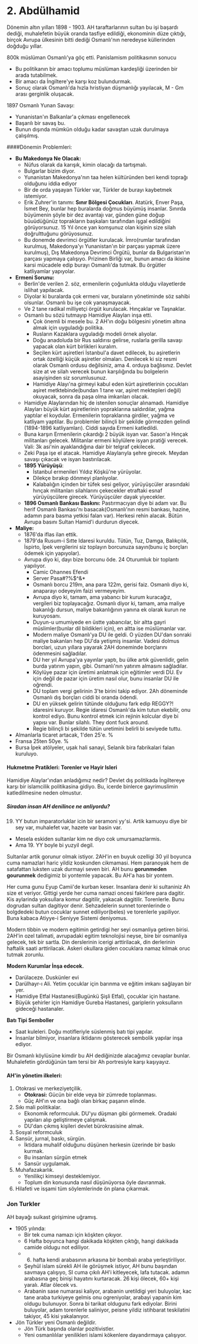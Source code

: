 # 2. Abdülhamid

Dönemin altın yılları 1898 - 1903. AH taraftarlarının sultan bu işi başardı dediği, muhalefetin büyük oranda tasfiye
edildiği, ekonominin düze çıktığı, birçok Avrupa ülkesinin bitti dediği Osmanlı'nın neredeyse küllerinden doğduğu yıllar.

800k müslüman Osmanlı'ya göç etti. Panislamism politikasının sonucu
- Bu politikanın bir amacı toplumu müslüman kardeşliği üzerinden bir arada tutabilmek.
- Bir amacı da İngiltere'ye karşı koz bulundurmak.
- Sonuç olarak Osmanlı'da hızla hristiyan düşmanlığı yayılacak, M - Gm arası gerginlik oluşacak.

1897 Osmanlı Yunan Savaşı:
- Yunanistan'ın Balkanlar'a çıkması engellenecek
- Başarılı bir savaş bu.
- Bunun dışında mümkün olduğu kadar savaştan uzak durulmaya çalışılmış.


####Dönemin Problemleri:

- **Bu Makedonya Ne Olacak:**
  - Nüfus olarak da karışık, kimin olacağı da tartışmalı.
  - Bulgarlar bizim diyor.
  - Yunanistan Makedonya'nın taa helen kültüründen beri kendi toprağı olduğunu iddia ediyor
  - Bir de orda yaşayan Türkler var, Türkler de burayı kaybetmek istemiyor.
  - Erik Zuhrer'in tanımı: **Sınır Bölgesi Çocukları**. Atatürk, Enver Paşa, İsmet Bey, bunlar hep buralarda doğmus büyümüş insanlar. Sınırda büyümenin şöyle bir dez avantajı var, günden güne doğup büuüdüğünüz toprakların başkaları tarafından işgal edildiğini görüyorsunuz. 15 Yıl önce yan komşunuz olan kişinin size silah doğrulttuğunu görüyosunuz.
  - Bu donemde devrimci örgütler kurulacak. İmro(rumlar tarafından kurulmuş, Makedonya'yı Yunanistan'ın bir parçası yapmak üzere kurulmuş), Dış Makedonya Devrimci Örgütü, bunlar da Bulgaristan'ın parçası yapmaya çalışıyo. Prizinen Birliği var, bunun amacı da ikisine karsi mücadele edip burayı Osmanlı'da tutmak. Bu örgütler katliyamlar yapıyolar.
- **Ermeni Sorunu:**
  - Berlin'de verilen 2. söz, ermenilerin çoğunlukta olduğu vilayetlerde islihat yapılacak.
  - Diyolar ki buralarda çok ermeni var, buraların yönetiminde söz sahibi olsunlar. Osmanlı bu işe cok yanaşmayacak.
  - Ve 2 tane radikal milliyetçi örgüt kurulacak. Hınçaklar ve Taşnaklar.
  - Osmanlı bu sözü tutmayıp Hamidiye Alayları inşa etti.
    * Çok önemli bi mesele bu. 2 AH'ın doğu bölgesini yönetim altına almak için uyguladığı politika.
    * Rusların Kazaklara uyguladığı modeli örnek alıyolar.
    * Doğu anadoluda bir Rus saldırısı gelirse, ruslarla gerilla savaşı yapacak olan kürt birlikleri kuralım.
    * Seçilen kürt aşiretleri İstanbul'a davet edilecek, bu aşiretlerin ortak özelliği küçük aşiretler olmaları. Denilecek ki siz resmi olarak Osmanlı ordusu değilsiniz, ama 4. orduya bağlısınız. Devlet size at ve silah verecek bunun karşılığında bu bolgelerin asayişinden siz sorumlusunuz.
    * Hamidiye Alayı'na girmeyi kabul eden kürt aşiretlerinin çocukları aşiret metktebinde(bundan 1 tane var, aşiret mektepleri değil) okuyacak, sonra da paşa olma imkanları olacak.
  - Hamidiye Alaylarından hiç de istenilen sonuçlar alınamadı. Hamidiye Alayları büyük kürt aşiretlerinin yopraklarına saldırdılar, yağma yaptılar el koydular. Ermenilerin topraklarına girdiler, yağma ve katliyam yaptilar. Bu problemler bilinçli bir şekilde görmezden gelindi (1894-1896 katliyamları). Ciddi sayıda Ermeni katledildi.
  - Buna karşın Ermenilerin çıkardığı 2 büyük isyan var. Sason'a Hınçak militanları gelecek. Militanlar ermeni köylülere isyan pratiği verecek. Vali: 3k asi'nin ayaklandığına dair bir telgraf çekilecek.
  - Zeki Paşa işe el atacak. Hamidiye Alaylarıyla şehre girecek. Meydan savaşı çıkacak ve isyan bastırılacak.
  - **1895 Yürüyüşü**:
    - İstanbul ermenileri Yıldız Köşkü'ne yürüyolar.
    - Dilekçe bırakıp dönmeyi planlıyolar.
    - Kalabalığın içinden bir tüfek sesi geliyor, yürüyüşcüler arasındaki hınçak militanları silahlarını çekecekler etraftaki esnaf yürüyüşcülere girecek. Yürüyüşcüler dayak yiyecekler.
  - **1896 Osmanlı Bankası Baskını:** Pastırmacıyan diye bi adam var. Bu herif Osmanlı Bankası'nı basacak(Osmanlı'nın resmi bankası, hazine, adamın para basma yetkisi falan var). Herkesi rehin alacak. Bütün Avrupa basını Sultan Hamid'i durdurun diyecek.
- **Maliye:**
  - 1876'da iflas ilan ettik.
  - 1879'da Rusum-i Sıtte Idaresi kuruldu. Tütün, Tuz, Damga, Balıkçılık, İspirto, İpek vergilerini siz toplayın borcunuza sayın(bunu iç borçları ödemek için yapıyolar).
  - Avrupa diyo ki, dayı bize borcunu öde. 24 Oturumluk bir toplantı yapılıyor.
    - Camic Ohannes Efendi
    - Server Pasa#?%$^&*
    - Osmanlı borcu 219m, ana para 122m, gerisi faiz. Osmanlı diyo ki, anaparayı odeyeyim faizi vermeyeyim.
    - Avrupa diyo ki, tamam, ama yabancı bir kurum kuracağız, vergileri biz toplayacağız. Osmanlı diyor ki, tamam, ama maliye bakanlığı dursun, maliye bakanlığının yanına ek olarak kurun ne kuruyosanı.
    - Duyun-u umumiyede en üstte yabancılar, bir altta gayri müslimler(bunlar dil bildikleri için), en altta ise müslümanlar var.
    - Modern maliye Osmanlı'ya DU ile geldi. O yüzden DU'dan sonraki maliye bakanları hep DU'da yetişmiş insanlar. Vadesi dolmus borclari, uzun yıllara yayarak 2AH doneminde borçlarını ödenmesini sağladılar.
    - DU her yıl Avrupa'ya yayınlar yaptı, bu ülke artık güvenlidir, gelin burda yatırım yapın, gibi. Osmanlı'nın yatırım almasını sağladılar.
    - Köylüye pazar için üretimi anlatmak için eğitimler verdi DU. Ev için değil de pazar için üretim nasıl olur, bunu insanlar DU ile oğrendi.
    - DU toplam vergi gelirinin 3'te birini takip ediyor. 2Ah döneminde Osmanlı dış borçları ciddi bi oranda ödendi.
    - DU en yüksek gelirin tütünde olduğunu fark edip REGGY?! idaresini kuruyor. Regie idaresi Osmanlı'da kim tutun ekebilir, onu kontrol ediyo. Bunu kontrol etmek icin rejinin kolcular diye bi yapısı var. Bunlar silahlı. They dont fuck around.
    - Regie bilinçli bi şekilde tütün uretimini belirli bi seviyede tuttu.
- Almanlarla ticaret artacak, 1'den 25'e. %
- Fransa 25ten 50ye. %
- Bursa İpek atölyeler, uşak hali sanayi, Selanik bira fabrikalari falan kuruluyo.

#### Hukmetme Pratikleri: Torenler ve Hayir Isleri

Hamidiye Alaylar'ından anladığımız nedir?
Devlet dış politikada İngiltereye karşı bir islamcilik politikasina gidiyo. Bu, icerde binlerce gayrimuslimin katledilmesine neden olmustur.

##### Siradan insan AH denilince ne anliyordu?
19.  YY butun imparatorluklar icin bir seramoni yy'si. Artik kamuoyu diye bir sey var, muhalefet var, hazete var basin var.
- Mesela eskiden sultanlar kim ne diyo cok umursamazlarmis.
- Ama 19. YY boyle bi yuzyil degil.

Sultanlar artik gorunur olmak istiyor. 2AH'in en buyuk ozelligi 30 yil boyunca cuma namazlari haric yildiz koskunden cikmamasi. Hem paranoyak hem de satafattan luksten uzak durmayi seven biri. AH bunu **gorunmeden gourunmek** dedigimiz bi yontemle yapacak. Bu AH'a has bir yontem.

Her cuma gunu Eyup Camii'de kurban keser. Insanlara denir ki sultaniniz Ah size et veriyor. Gittigi yerde her cuma namazi oncesi fakirlere para dagitir. Kis aylarinda yoksullara komur dagitilir, yakacak dagitilir. Torenlerle. Bunu dogrudan sultan dagitiyor denir. Sehzadelerin sunnet torenlerinde o bolgdedeki butun cocuklar sunnet ediliyor(beles) ve torenlerle yapiliyor. Buna kabaca Atiyye-i Seniyye Sistemi deniyomus.

Modern tibbin ve modern egitimin getirdigi her seyi osmanliya getiren birisi. 2AH'in ozel talimati, avrupadaki egitim teknolojisi neyse, bire bir osmanliya gelecek, tek bir sartla. Din derslerinin icerigi arttirilacak, din derlerinin haftalik saati arttirilacak. Askeri okullara giden cocuklara namaz kilmak oruc tutmak zorunlu.


**Modern Kurumlar İnşa edecek.**
- Darülaceze. Duskünler evi
- Darülhayr-ı Ali. Yetim çocuklar için barınma ve eğitim imkanı sağlayan bir yer.
- Hamidiye Etfal Hastanesi(Bugünkü Şişli Etfal), çocuklar için hastane.
- Büyük şehirler için Hamidiye Gureba Hastanesi, gariplerin yoksulların gideceği hastanaler.

**Batı Tipi Semboller**
- Saat kuleleri. Doğu motifleriyle süslenmiş batı tipi yapılar.
- İnsanlar bilmiyor, insanlara iktidarını gösterecek sembolik yapılar inşa ediyor.

Bir Osmanlı köylüsüne kimdir bu AH dediğinizde alacağımız cevaplar bunlar. Muhalefetin gördüğünün tam tersi bir Ah portresiyle karşı kaşıyayız.

#### AH'in yönetim ilkeleri:
1. Otokrasi ve merkeziyetçilik.
   - **Otokrasi:** Gücün bir elde veya bir zümrede toplanması.
   - Güç AH'ın ve ona bağlı olan birkaç paşanın elinde.
2. Sıkı mali politikalar.
   - Ekonomik reformculuk. DU'yu düşman gibi görmemek. Oradaki yapıları alıp geliştirmeye çalışmak.
   - DU'dan çıkmış kişileri devlet bürokrasisine almak.
3. Sosyal reformculuk
4. Sansür, jurnal, baskı, sürgün.
   - İktidara muhalif olduğunu düşünen herkesin üzerinde bir baskı kurmak.
   - Bu insanları sürgün etmek
   - Sansür uygulamak.
5. Muhafazakarlık.
   - Yenilikçi kimseyi desteklemiyor.
   - Toplum din konusunda nasıl düşünüyorsa öyle davranmak.
6. Hilafeti ve isşami tüm söylemlerinde ön plana çıkarmak.


### Jon Turkler

AH bayağı suikast girişimine uğramış.
- 1905 yılında:
  - Bir tek cuma namazı için köşkten çıkıyor.
  - 6 Hafta boyunca hangi dakikada köşkten çıktığı, hangi dakikada camide oldugu not ediliyor.
  - 6. hafta kendi arabasının arkasına bir bombalı araba yerleştiriliyor.
  - Şeyhül islam sürekli AH ile görüşmek istiyor, AH bunu başından savmaya çalışıyo, SI cuma çıkılı AH'i kitleyecek, lafa tutacak. adamın arabasına geç binişi hayatını kurtaracak. 26 kişi ölecek, 60+ kişi yaralı. Atlar ölecek vs.
  - Arabanin sase numarasi kaliyor, arabanin uretildigi yeri buluyolar, kac tane araba turkiyeye gelmis onu ogreniyolar, arabayi yapanin kim oldugu bulunuyor. Sonra bi tarikat oldugunu fark ediyolar. Birini buluyolar, adam torenlerle saliniyor, peisne yildiz istihbarat teskilatini takiyor, 45 kisi yakalanıyor.
- Jön Türkler yeni Osmanlı değildir.
  - Jön Türk başında olanlar pozitivistler.
  - Yeni osmanlılılar yenilikleri islami kökenlere dayandırmaya çalışıyor.